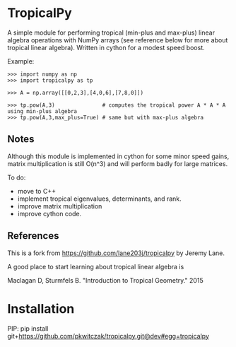 # TropicalPy

A simple module for performing tropical (min-plus and max-plus) linear algebra operations with NumPy arrays (see reference below for more about tropical linear algebra).  Written in cython for a modest speed boost.

Example:

    >>> import numpy as np
    >>> import tropicalpy as tp

    >>> A = np.array([[0,2,3],[4,0,6],[7,8,0]])

    >>> tp.pow(A,3)               # computes the tropical power A * A * A using min-plus algebra
    >>> tp.pow(A,3,max_plus=True) # same but with max-plus algebra


## Notes

Although this module is implemented in cython for some minor speed gains, matrix multiplication is still O(n^3) and will perform badly for large matrices.

To do:
- move to C++
- implement tropical eigenvalues, determinants, and rank.
- improve matrix multiplication
- improve cython code.

## References

This is a fork from https://github.com/lane203j/tropicalpy by Jeremy Lane. 

A good place to start learning about tropical linear algebra is

Maclagan D, Sturmfels B. "Introduction to Tropical Geometry." 2015

# Installation

PIP:
 pip install git+https://github.com/pkwitczak/tropicalpy.git@dev#egg=tropicalpy
